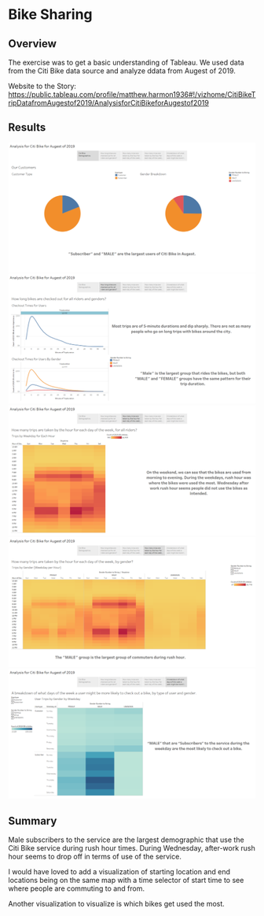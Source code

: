 # Bike Sharing


## Overview
The exercise was to get a basic understanding of Tableau. We used data from the Citi Bike data source and analyze ddata from Augest of 2019.

Website to the Story: https://public.tableau.com/profile/matthew.harmon1936#!/vizhome/CitiBikeTripDatafromAugestof2019/AnalysisforCitiBikeforAugestof2019

## Results
![](images/demographics.png)
![](images/checkout_times.png)
![](images/trip_by_the_hour.png)
![](images/trip_by_the_hour_by_gender.png)
![](images/weekday_trip_demographic_and_customer_type.png)

## Summary

Male subscribers to the service are the largest demographic that use the Citi Bike service during rush hour times. During Wednesday, after-work rush hour seems to drop off in terms of use of the service.

I would have loved to add a visualization of starting location and end locations being on the same map with a time selector of start time to see where people are commuting to and from.

Another visualization to visualize is which bikes get used the most.
